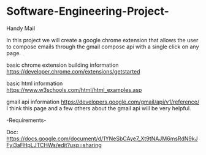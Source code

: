# Software-Engineering-Project-
Handy Mail 

In this project we will create a google chrome extension that allows the user to compose emails through the gmail compose api with a single click on any page.

basic chrome extension building information https://developer.chrome.com/extensions/getstarted

basic html information https://www.w3schools.com/html/html_examples.asp

gmail api information https://developers.google.com/gmail/api/v1/reference/
I think this page and a few others about the gmail api will be very helpful.

-Requirements-
 
 Doc: https://docs.google.com/document/d/1YNeSbCAye7_Xt9tNAJM6msRdN9kJFyi3aFHpLJTCHWs/edit?usp=sharing

